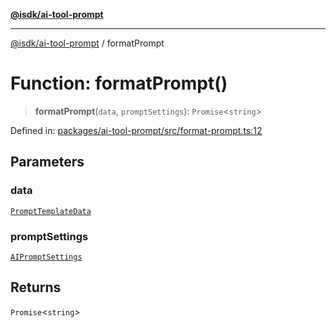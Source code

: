 [**@isdk/ai-tool-prompt**](../README.md)

***

[@isdk/ai-tool-prompt](../globals.md) / formatPrompt

# Function: formatPrompt()

> **formatPrompt**(`data`, `promptSettings`): `Promise`\<`string`\>

Defined in: [packages/ai-tool-prompt/src/format-prompt.ts:12](https://github.com/isdk/ai-tool-prompt.js/blob/5d368d8899626a821fe173e7f1920ac7286cfdcb/src/format-prompt.ts#L12)

## Parameters

### data

[`PromptTemplateData`](../interfaces/PromptTemplateData.md)

### promptSettings

[`AIPromptSettings`](../interfaces/AIPromptSettings.md)

## Returns

`Promise`\<`string`\>

